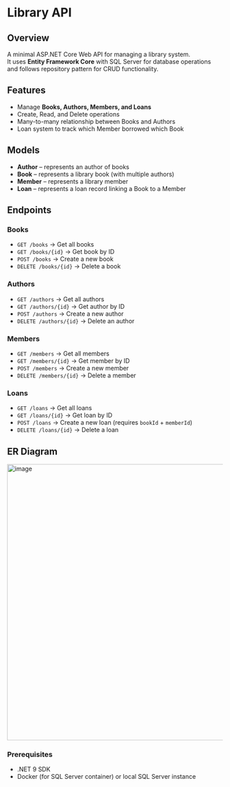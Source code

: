 # Library API

## Overview
A minimal ASP.NET Core Web API for managing a library system.  
It uses **Entity Framework Core** with SQL Server for database operations and follows repository pattern for CRUD functionality.  

## Features
- Manage **Books, Authors, Members, and Loans**
- Create, Read, and Delete operations
- Many-to-many relationship between Books and Authors
- Loan system to track which Member borrowed which Book

## Models
- **Author** – represents an author of books  
- **Book** – represents a library book (with multiple authors)  
- **Member** – represents a library member  
- **Loan** – represents a loan record linking a Book to a Member  

## Endpoints

### Books
- `GET /books` → Get all books
- `GET /books/{id}` → Get book by ID
- `POST /books` → Create a new book
- `DELETE /books/{id}` → Delete a book

### Authors
- `GET /authors` → Get all authors
- `GET /authors/{id}` → Get author by ID
- `POST /authors` → Create a new author
- `DELETE /authors/{id}` → Delete an author

### Members
- `GET /members` → Get all members
- `GET /members/{id}` → Get member by ID
- `POST /members` → Create a new member
- `DELETE /members/{id}` → Delete a member

### Loans
- `GET /loans` → Get all loans
- `GET /loans/{id}` → Get loan by ID
- `POST /loans` → Create a new loan (requires `bookId` + `memberId`)
- `DELETE /loans/{id}` → Delete a loan

## ER Diagram
<img width="913" height="645" alt="image" src="https://github.com/user-attachments/assets/d3e7f01e-1502-47b0-9033-7fde035cde69" />

### Prerequisites
- .NET 9 SDK
- Docker (for SQL Server container) or local SQL Server instance
